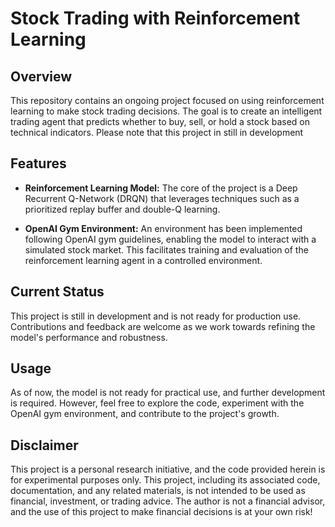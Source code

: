 # Stock Trading with Reinforcement Learning

## Overview

This repository contains an ongoing project focused on using reinforcement learning to make stock trading decisions. The goal is to create an intelligent trading agent that predicts whether to buy, sell, or hold a stock based on technical indicators. Please note that this project in still in development

## Features

- **Reinforcement Learning Model:** The core of the project is a Deep Recurrent Q-Network (DRQN) that leverages techniques such as a prioritized replay buffer and double-Q learning.

- **OpenAI Gym Environment:** An environment has been implemented following OpenAI gym guidelines, enabling the model to interact with a simulated stock market. This facilitates training and evaluation of the reinforcement learning agent in a controlled environment.

## Current Status

This project is still in development and is not ready for production use. Contributions and feedback are welcome as we work towards refining the model's performance and robustness.

## Usage

As of now, the model is not ready for practical use, and further development is required. However, feel free to explore the code, experiment with the OpenAI gym environment, and contribute to the project's growth.

## Disclaimer

This project is a personal research initiative, and the code provided herein is for experimental purposes only. This project, including its associated code, documentation, and any related materials, is not intended to be used as financial, investment, or trading advice. The author is not a financial advisor, and the use of this project to make financial decisions is at your own risk!
